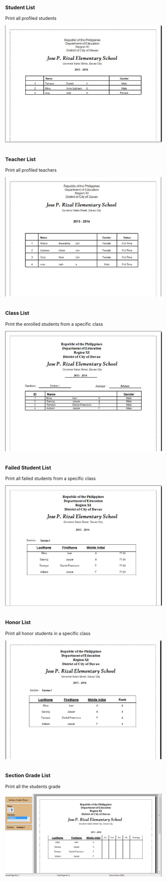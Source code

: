 ### Student List
Print all profiled students

![MDI form image](./printed_outputs/StudentList.jpg)
</br></br>

### Teacher List
Print all profiled teachers

![MDI form image](./printed_outputs/TeacherList.jpg)
</br></br>

### Class List
Print the enrolled students from a specific class

![MDI form image](./printed_outputs/ClassList.jpg)
</br></br>

### Failed Student List
Print all failed students from a specific class

![MDI form image](./printed_outputs/FailedStudentList.jpg)
</br></br>

### Honor List
Print all honor students in a specific class

![MDI form image](./printed_outputs/HonorList.jpg)
</br></br>

### Section Grade List
Print all the students grade

![MDI form image](./printed_outputs/SectionGradeList.jpg)
</br></br>